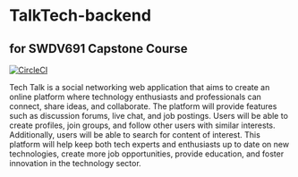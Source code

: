 # TalkTech-backend
## for SWDV691 Capstone Course

[![CircleCI](https://dl.circleci.com/status-badge/img/gh/miajacobs21/TalkTech-backend/tree/develop.svg?style=svg)](https://dl.circleci.com/status-badge/redirect/gh/miajacobs21/TalkTech-backend/tree/develop)



Tech Talk is a social networking web application that aims to create an online platform where technology enthusiasts and professionals can connect, share ideas, and collaborate. The platform will provide features such as discussion forums, live chat, and job postings. Users will be able to create profiles, join groups, and follow other users with similar interests. Additionally, users will be able to search for content of interest. This platform will help keep both tech experts and enthusiasts up to date on new technologies, create more job opportunities, provide education, and foster innovation in the technology sector.
